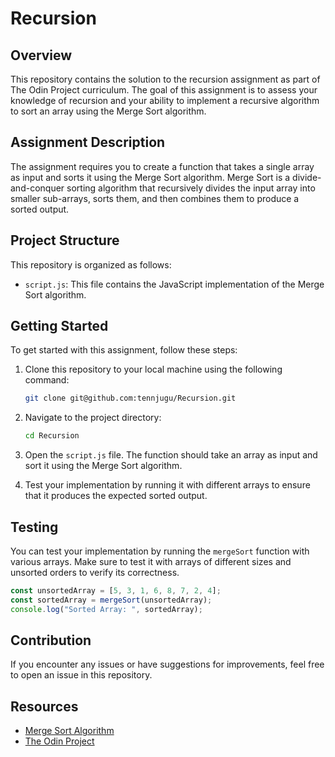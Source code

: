 # Recursion

## Overview

This repository contains the solution to the recursion assignment as part of The Odin Project curriculum. The goal of this assignment is to assess your knowledge of recursion and your ability to implement a recursive algorithm to sort an array using the Merge Sort algorithm.

## Assignment Description

The assignment requires you to create a function that takes a single array as input and sorts it using the Merge Sort algorithm. Merge Sort is a divide-and-conquer sorting algorithm that recursively divides the input array into smaller sub-arrays, sorts them, and then combines them to produce a sorted output.

## Project Structure

This repository is organized as follows:

- `script.js`: This file contains the JavaScript implementation of the Merge Sort algorithm.

## Getting Started

To get started with this assignment, follow these steps:

1. Clone this repository to your local machine using the following command:
   ```sh
   git clone git@github.com:tennjugu/Recursion.git
   ```

2. Navigate to the project directory:
   ```sh
   cd Recursion
   ```

3. Open the `script.js` file. The function should take an array as input and sort it using the Merge Sort algorithm.

4. Test your implementation by running it with different arrays to ensure that it produces the expected sorted output.

## Testing

You can test your implementation by running the `mergeSort` function with various arrays. Make sure to test it with arrays of different sizes and unsorted orders to verify its correctness.

```javascript
const unsortedArray = [5, 3, 1, 6, 8, 7, 2, 4];
const sortedArray = mergeSort(unsortedArray);
console.log("Sorted Array: ", sortedArray);
```

## Contribution

If you encounter any issues or have suggestions for improvements, feel free to open an issue in this repository.

## Resources

- [Merge Sort Algorithm](https://en.wikipedia.org/wiki/Merge_sort)
- [The Odin Project](https://www.theodinproject.com/)
